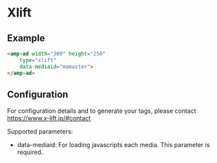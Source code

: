 <!---
Copyright 2016 The AMP HTML Authors. All Rights Reserved.

Licensed under the Apache License, Version 2.0 (the "License");
you may not use this file except in compliance with the License.
You may obtain a copy of the License at

      http://www.apache.org/licenses/LICENSE-2.0

Unless required by applicable law or agreed to in writing, software
distributed under the License is distributed on an "AS-IS" BASIS,
WITHOUT WARRANTIES OR CONDITIONS OF ANY KIND, either express or implied.
See the License for the specific language governing permissions and
limitations under the License.
-->

# Xlift

## Example

```html
<amp-ad width="300" height="250"
    type="xlift"
    data-mediaid="mamaster">
</amp-ad>
```

## Configuration

For configuration details and to generate your tags, please contact https://www.x-lift.jp/#contact

Supported parameters:

- data-mediaid: For loading javascripts each media. This parameter is required.

